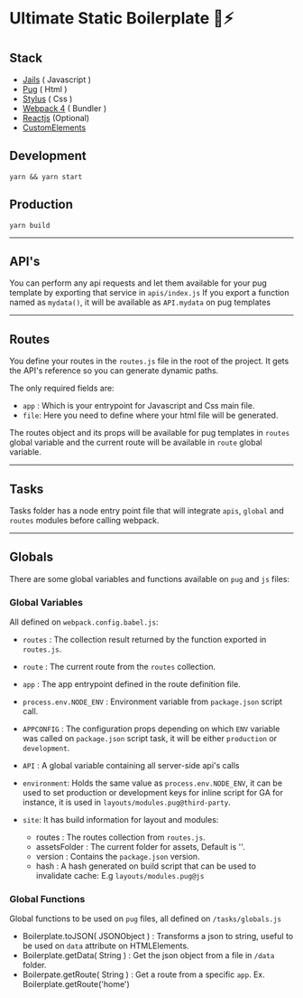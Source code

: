 # Ultimate Static Boilerplate 🚀⚡️  
<!--<p align="center">
	<img width="150" src="assets/images/logo-stripes.png" />
</p>-->

## Stack 
- [Jails](https://github.com/Jails-org/Jails) ( Javascript )
- [Pug](https://github.com/pugjs) ( Html )
- [Stylus](https://github.com/stylus/stylus) ( Css )
- [Webpack 4](https://webpack.js.org/) ( Bundler )
- [Reactjs](https://reactjs.org/) (Optional)
- [CustomElements](https://developers.google.com/web/fundamentals/web-components/customelements)

## Development
``` yarn && yarn start ```

## Production 
``` yarn build ```

---

## API's
You can perform any api requests and let them available for your pug template by exporting that service in `apis/index.js`
If you export a function named as `mydata()`, it will be available as `API.mydata` on pug templates

---

## Routes
You define your routes in the `routes.js` file in the root of the project. It gets the API's reference so you can generate dynamic paths.

The only required fields are:
- `app` : Which is your entrypoint for Javascript and Css main file.
- `file`: Here you need to define where your html file will be generated.

The routes object and its props will be available for pug templates in `routes` global variable and the current route will be available in `route` global variable.

---

## Tasks 
Tasks folder has a node entry point file that will integrate `apis`, `global` and `routes` modules before calling webpack.

---

## Globals 
There are some global variables and functions available on `pug` and `js` files:

### Global Variables

All defined on `webpack.config.babel.js`:

- `routes` : The collection result returned by the function exported in `routes.js`.
- `route`  : The current route from the `routes` collection.
- `app`    : The app entrypoint defined in the route definition file.

- `process.env.NODE_ENV` : Environment variable from `package.json` script call.
- `APPCONFIG` : The configuration props depending on which `ENV` variable was called on `package.json` script task, it will be either `production` or `development`.
- `API` : A global variable containing all server-side api's calls
- `environment`: Holds the same value as `process.env.NODE_ENV`, it can be used to set production or development keys for inline script for GA for instance, it is used in `layouts/modules.pug@third-party`.
- `site`: It has build information for layout and modules:
	- routes : The routes collection from `routes.js`.
	- assetsFolder : The current folder for assets, Default is ''.
	- version : Contains the `package.json` version.
	- hash : A hash generated on build script that can be used to invalidate cache: E.g `layouts/modules.pug@js`

### Global Functions

Global functions to be used on `pug` files, all defined on `/tasks/globals.js`

- Boilerplate.toJSON( JSONObject ) : Transforms a json to string, useful to be used on `data` attribute on HTMLElements.
- Boilerplate.getData( String ) : Get the json object from a file in `/data` folder.
- Boilerpate.getRoute( String ) : Get a route from a specific `app`.  Ex. Boilerplate.getRoute('home')
